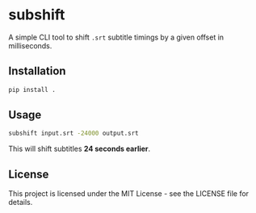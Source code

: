 # subshift

A simple CLI tool to shift `.srt` subtitle timings by a given offset in milliseconds.

## Installation

```bash
pip install .
```

## Usage

```bash
subshift input.srt -24000 output.srt
```

This will shift subtitles **24 seconds earlier**.

## License

This project is licensed under the MIT License - see the LICENSE file for details.
